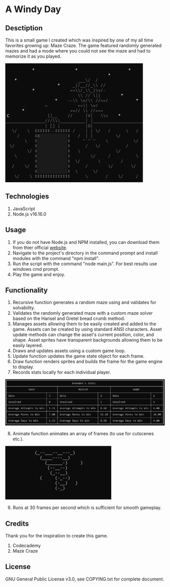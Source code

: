 # **A Windy Day**
## **Desctiption**
This is a small game I created which was inspired by one of my all time favorites growing up: Maze Craze. The game featured randomly generated mazes and had a mode where you could not see the maze and had to memorize it as you played. 

![](README_assets/gameplay.gif)

## **Technologies**
1. JavaScript
2. Node.js v16.16.0

## **Usage**
1. If you do not have Node.js and NPM installed, you can download them from thier official [website](https://nodejs.org/en/).
2. Navigate to the project's directory in the command prompt and install modules with the command "npm install".
3. Run the script with the command "node main.js". For best results use windows cmd prompt.
4. Play the game and enjoy.

## **Functionality**
1. Recursive function generates a random maze using and validates for solvability.
2. Validates the randomly generated maze with a custom maze solver based on the Hansel and Gretel bread crumb method.   
3. Manages assets allowing them to be easily created and added to the game. Assets can be created by using standard ANSI characters. Asset update methods can change the asset's current position, color, and shape. Asset sprites have transparent backgrounds allowing them to be easily layered.
4. Draws and updates assets using a custom game loop.
5. Update function updates the game state object for each frame.
6. Draw function renders sprites and builds the frame for the game engine to display. 
7. Records stats locally for each individual player.

![](README_assets/stats.JPG)

8. Animate function animates an array of frames (to use for cutscenes etc.).

![](README_assets/tornado_animation.gif)

9. Runs at 30 frames per second which is sufficient for smooth gameplay.

## **Credits**
Thank you for the inspiration to create this game.
1. Codecademy
2. Maze Craze

## **License**
GNU General Public License v3.0, see COPYING.txt for complete document.


